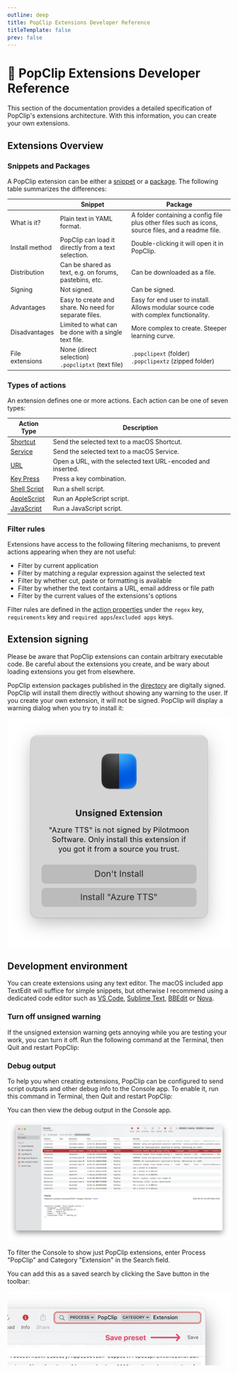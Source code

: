 ```yaml
---
outline: deep
title: PopClip Extensions Developer Reference
titleTemplate: false
prev: false
---
```


<script setup lang="ts">
import EditionSwitcher from "/src/EditionSwitcher.vue";
import Ed from "/src/Ed.vue";
</script>

<!-- markdownlint-disable MD025 -->

# :robot: PopClip Extensions Developer Reference

This section of the documentation provides a detailed specification of PopClip's
extensions architecture. With this information, you can create your own
extensions.

## Extensions Overview

### Snippets and Packages

A PopClip extension can be either a [snippet](./snippets.md) or a
[package](./packages.md). The following table summarizes the differences:

|                 | Snippet                                                | Package                                                                                            |
| --------------- | ------------------------------------------------------ | -------------------------------------------------------------------------------------------------- |
| What is it?     | Plain text in YAML format.                             | A folder containing a config file plus other files such as icons, source files, and a readme file. |
| Install method  | PopClip can load it directly from a text selection.    | Double-clicking it will open it in PopClip.                                                        |
| Distribution    | Can be shared as text, e.g. on forums, pastebins, etc. | Can be downloaded as a file.                                                                       |
| Signing         | Not signed.                                            | Can be signed.                                                                                     |
| Advantages      | Easy to create and share. No need for separate files.  | Easy for end user to install. Allows modular source code with complex functionality.               |
| Disadvantages   | Limited to what can be done with a single text file.   | More complex to create. Steeper learning curve.                                                    |
| File extensions | None (direct selection)<br> `.popcliptxt` (text file)  | `.popclipext` (folder)<br> `.popclipextz` (zipped folder)                                          |

### Types of actions

An extension defines one or more actions. Each action can be one of seven types:

| Action Type                               | Description                                                  |
| ----------------------------------------- | ------------------------------------------------------------ |
| [Shortcut](./shortcut-actions)            | Send the selected text to a macOS Shortcut.                  |
| [Service](./service-actions)              | Send the selected text to a macOS Service.                   |
| [URL](./url-actions.md)                   | Open a URL, with the selected text URL-encoded and inserted. |
| [Key Press](./key-press-actions.md)       | Press a key combination.                                     |
| [Shell Script](./shell-script-actions.md) | Run a shell script.                                          |
| [AppleScript](./applescript-actions.md)   | Run an AppleScript script.                                   |
| [JavaScript](./js-actions.md)             | Run a JavaScript script.                                     |

### Filter rules

Extensions have access to the following filtering mechanisms, to prevent actions
appearing when they are not useful:

- Filter by current application
- Filter by matching a regular expression against the selected text
- Filter by whether cut, paste or formatting is available
- Filter by whether the text contains a URL, email address or file path
- Filter by the current values of the extensions's options

Filter rules are defined in the [action properties](./actions) under the `regex`
key, `requirements` key and `required apps`/`excluded apps` keys.

## Extension signing

Please be aware that PopClip extensions can contain arbitrary executable code.
Be careful about the extensions you create, and be wary about loading extensions
you get from elsewhere.

PopClip extension packages published in the [directory](/extensions/) are
digitally signed. PopClip will install them directly without showing any warning
to the user. If you create your own extension, it will not be signed. PopClip
will display a warning dialog when you try to install it:

![Example unsigned warning.](../guide/media/shot-unsigned-warning.png#pref "Unsigned extension warning.")

## Development environment

You can create extensions using any text editor. The macOS included app TextEdit
will suffice for simple snippets, but otherwise I recommend using a dedicated
code editor such as [VS Code](https://code.visualstudio.com/),
[Sublime Text](https://www.sublimetext.com/),
[BBEdit](https://www.barebones.com/products/bbedit/) or
[Nova](https://nova.app/).

<EditionSwitcher />

### Turn off unsigned warning

If the unsigned extension warning gets annoying while you are testing your work,
you can turn it off. Run the following command at the Terminal, then Quit and
restart PopClip:

<Ed code base="defaults write com.pilotmoon.popclip LoadUnsignedExtensions -bool YES" setapp="defaults write com.pilotmoon.popclip-setapp LoadUnsignedExtensions -bool YES"/>

### Debug output

To help you when creating extensions, PopClip can be configured to send script
outputs and other debug info to the Console app. To enable it, run this command
in Terminal, then Quit and restart PopClip:

<Ed code base="defaults write com.pilotmoon.popclip EnableExtensionDebug -bool YES" setapp="defaults write com.pilotmoon.popclip-setapp EnableExtensionDebug -bool YES"/>

You can then view the debug output in the Console app.

![Console app screenshot](./media/shot-console-window-1.png "Viewing PopClip debug output in Console app.")

To filter the Console to show just PopClip extensions, enter Process "PopClip"
and Category "Extension" in the Search field.

You can add this as a saved search by clicking the Save button in the toolbar:

![Add Console app preset](./media/shot-console-preset-1.png "Adding a preset to the Console app.")
